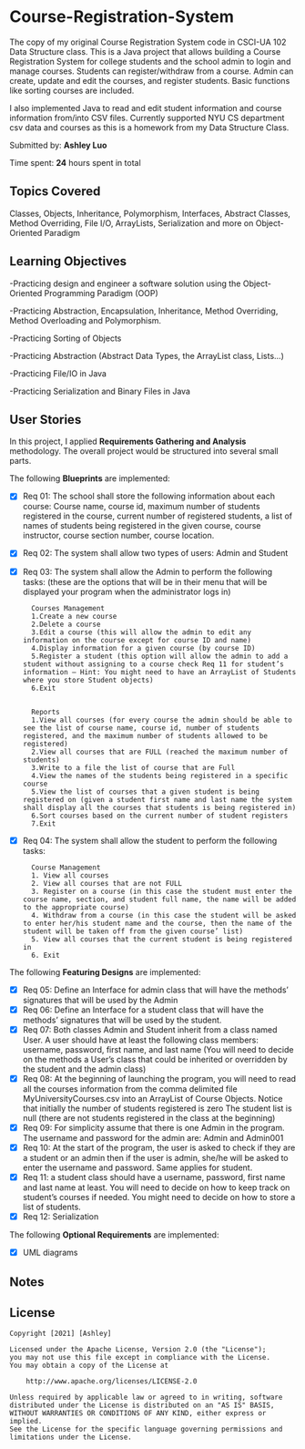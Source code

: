 # Course-Registration-System
The copy of my original Course Registration System code in CSCI-UA 102 Data Structure class. This is a Java project that allows building a Course Registration System for college students and the school admin to login and manage courses. Students can register/withdraw from a course. Admin can create, update and edit the courses, and register students. Basic functions like sorting courses are included.

I also implemented Java to read and edit student information and course information from/into CSV files. Currently supported NYU CS department csv data and courses as this is a homework from my Data Structure Class.

Submitted by: **Ashley Luo**

Time spent: **24** hours spent in total


## Topics Covered
Classes, Objects, Inheritance, Polymorphism, Interfaces, Abstract Classes, Method Overriding, File I/O, ArrayLists, Serialization and more on Object-Oriented Paradigm

## Learning Objectives
-Practicing design and engineer a software solution using the Object-Oriented Programming Paradigm (OOP) 

-Practicing Abstraction, Encapsulation, Inheritance, Method Overriding, Method Overloading and Polymorphism.

-Practicing Sorting of Objects 

-Practicing Abstraction (Abstract Data Types, the ArrayList class, Lists…) 

-Practicing File/IO in Java 

-Practicing Serialization and Binary Files in Java


## User Stories
In this project, I applied **Requirements Gathering and Analysis** methodology. The overall project would be structured into several small parts. 

The following **Blueprints** are implemented:

* [x] Req 01: The school shall store the following information about each course: Course name, course id, maximum number of students registered in the course, current number of registered students, a list of names of students being registered in the given course, course instructor, course section number, course location.
* [x] Req 02: The system shall allow two types of users: Admin and Student
* [x] Req 03: The system shall allow the Admin to perform the following tasks: (these are the options that will be in their menu that will be displayed your program when the administrator logs in)

        Courses Management
        1.Create a new course
        2.Delete a course
        3.Edit a course (this will allow the admin to edit any information on the course except for course ID and name)
        4.Display information for a given course (by course ID)
        5.Register a student (this option will allow the admin to add a student without assigning to a course check Req 11 for student’s information – Hint: You might need to have an ArrayList of Students where you store Student objects)
        6.Exit


        Reports
        1.View all courses (for every course the admin should be able to see the list of course name, course id, number of students registered, and the maximum number of students allowed to be registered) 
        2.View all courses that are FULL (reached the maximum number of students) 
        3.Write to a file the list of course that are Full
        4.View the names of the students being registered in a specific course 
        5.View the list of courses that a given student is being registered on (given a student first name and last name the system shall display all the courses that students is being registered in)
        6.Sort courses based on the current number of student registers 
        7.Exit

* [x] Req 04: The system shall allow the student to perform the following tasks:
        
        Course Management
        1. View all courses
        2. View all courses that are not FULL
        3. Register on a course (in this case the student must enter the course name, section, and student full name, the name will be added to the appropriate course)
        4. Withdraw from a course (in this case the student will be asked to enter her/his student name and the course, then the name of the student will be taken off from the given course’ list)
        5. View all courses that the current student is being registered in
        6. Exit

The following **Featuring Designs** are implemented:
* [x] Req 05: Define an Interface for admin class that will have the methods’ signatures that will be used by the Admin
* [x] Req 06: Define an Interface for a student class that will have the methods’ signatures that will be used by the student.
* [x] Req 07: Both classes Admin and Student inherit from a class named User. A user should have at least the following class members: username, password, first name, and last name (You will need to decide on the methods a User’s class that could be inherited or overridden by the student and the admin class)
* [x] Req 08: At the beginning of launching the program, you will need to read all the courses information from the comma delimited file MyUniversityCourses.csv into an ArrayList of Course Objects. Notice that initially the number of students registered is zero The student list is null (there are not students registered in the class at the beginning)
* [x] Req 09: For simplicity assume that there is one Admin in the program. The username and password for the admin are: Admin and Admin001
* [x] Req 10: At the start of the program, the user is asked to check if they are a student or an admin then if the user is admin, she/he will be asked to enter the username and password. Same applies for student.
* [x] Req 11: a student class should have a username, password, first name and last name at least. You will need to decide on how to keep track on student’s courses if needed. You might need to decide on how to store a list of students.
* [x] Req 12: Serialization

The following **Optional Requirements** are implemented:
* [x] UML diagrams



## Notes



## License

    Copyright [2021] [Ashley]

    Licensed under the Apache License, Version 2.0 (the "License");
    you may not use this file except in compliance with the License.
    You may obtain a copy of the License at

        http://www.apache.org/licenses/LICENSE-2.0

    Unless required by applicable law or agreed to in writing, software
    distributed under the License is distributed on an "AS IS" BASIS,
    WITHOUT WARRANTIES OR CONDITIONS OF ANY KIND, either express or implied.
    See the License for the specific language governing permissions and
    limitations under the License.

